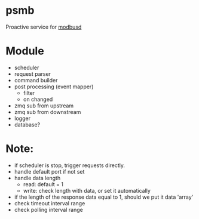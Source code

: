 # psmb

Proactive service for [modbusd](https://github.com/taka-wang/modbusd)

# Module
- scheduler
- request parser
- command builder
- post processing (event mapper)
    - filter
    - on changed
- zmq sub from upstream
- zmq sub from downstream
- logger
- database?

# Note:
- if scheduler is stop, trigger requests directly.
- handle default port if not set
- handle data length
    - read: default = 1
    - write: check length with data, or set it automatically
- if the length of the response data equal to 1, should we put it data 'array'
- check timeout interval range
- check polling interval range
